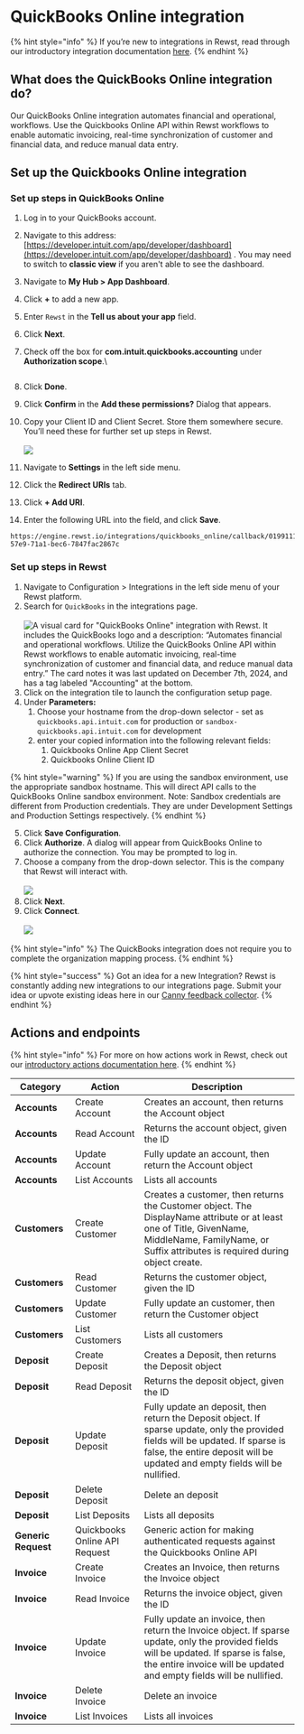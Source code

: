 # QuickBooks Online integration

{% hint style="info" %}
If you’re new to integrations in Rewst, read through our introductory integration documentation [here](https://docs.rewst.help/documentation/integrations).
{% endhint %}

## **What does the QuickBooks Online integration do?**

Our QuickBooks Online integration automates financial and operational, workflows. Use the Quickbooks Online API within Rewst workflows to enable automatic invoicing, real-time synchronization of customer and financial data, and reduce manual data entry.

## **Set up the Quickbooks Online integration**

### **Set up steps in QuickBooks Online**

1. Log in to your QuickBooks account.
2. Navigate to this address: [https://developer.intuit.com/app/developer/dashboard](https://developer.intuit.com/app/developer/dashboard) . You may need to switch to **classic view** if you aren't able to see the dashboard.
3. Navigate to **My Hub > App Dashboard**.
4. Click **+** to add a new app.
5. Enter `Rewst` in the **Tell us about your app** field.
6. Click **Next**.
7.  Check off the box for **com.intuit.quickbooks.accounting** under **Authorization scope**.\


    <figure><img src="../../../../.gitbook/assets/Screenshot 2025-05-01 at 12.19.43 PM.png" alt=""><figcaption></figcaption></figure>
8. Click **Done**.
9. Click **Confirm** in the **Add these permissions?** Dialog that appears.&#x20;
10. Copy your Client ID and Client Secret. Store them somewhere secure. You’ll need these for further set up steps in Rewst.\
    \
    ![](<../../../../.gitbook/assets/Screenshot 2025-05-01 at 12.20.37 PM.png>)
11. Navigate to **Settings** in the left side menu.
12. Click the **Redirect URIs** tab.
13. Click **+ Add URI**.
14. Enter the following URL into the field, and click **Save**.

```
https://engine.rewst.io/integrations/quickbooks_online/callback/0199111d-57e9-71a1-bec6-7847fac2867c
```

### Set up steps in Rewst

1. Navigate to Configuration > Integrations in the left side menu of your Rewst platform.
2. Search for `QuickBooks` in the integrations page.\
   \
   ![A visual card for "QuickBooks Online" integration with Rewst. It includes the QuickBooks logo and a description: “Automates financial and operational workflows. Utilize the QuickBooks Online API within Rewst workflows to enable automatic invoicing, real-time synchronization of customer and financial data, and reduce manual data entry.” The card notes it was last updated on December 7th, 2024, and has a tag labeled "Accounting" at the bottom.](<../../../../.gitbook/assets/Screenshot 2025-05-01 at 11.58.23 AM.png>)
3. Click on the integration tile to launch the configuration setup page.
4. Under **Parameters:**
   1. Choose your hostname from the drop-down selector - set as `quickbooks.api.intuit.com` for production or `sandbox-quickbooks.api.intuit.com` for development
   2. enter your copied information into the following relevant fields:
      1. Quickbooks Online App Client Secret
      2. Quickbooks Online Client ID

{% hint style="warning" %}
&#x20;If you are using the sandbox environment, use the appropriate sandbox hostname. This will direct API calls to the QuickBooks Online sandbox environment. Note: Sandbox credentials are different from Production credentials. They are under Development Settings and Production Settings respectively.
{% endhint %}

5. Click **Save Configuration**.
6. Click **Authorize**. A dialog will appear from QuickBooks Online to authorize the connection. You may be prompted to log in.&#x20;
7. Choose a company from the drop-down selector. This is the company that Rewst will interact with.\
   \
   ![](<../../../../.gitbook/assets/Screenshot 2025-05-01 at 12.50.40 PM.png>)
8. Click **Next**.
9. Click **Connect**.\
   \
   ![](<../../../../.gitbook/assets/Screenshot 2025-05-01 at 12.50.50 PM.png>)

{% hint style="info" %}
The QuickBooks integration does not require you to complete the organization mapping process.
{% endhint %}

{% hint style="success" %}
Got an idea for a new Integration? Rewst is constantly adding new integrations to our integrations page. Submit your idea or upvote existing ideas here in our [Canny feedback collector](https://rewst.canny.io/integrations).
{% endhint %}

## Actions and endpoints

{% hint style="info" %}
For more on how actions work in Rewst, check out our [introductory actions documentation here](https://docs.rewst.help/documentation/workflows/actions-in-rewst).&#x20;
{% endhint %}

| Category            | Action                        | Description                                                                                                                                                                                                     |
| ------------------- | ----------------------------- | --------------------------------------------------------------------------------------------------------------------------------------------------------------------------------------------------------------- |
| **Accounts**        | Create Account                | Creates an account, then returns the Account object                                                                                                                                                             |
| **Accounts**        | Read Account                  | Returns the account object, given the ID                                                                                                                                                                        |
| **Accounts**        | Update Account                | Fully update an account, then return the Account object                                                                                                                                                         |
| **Accounts**        | List Accounts                 | Lists all accounts                                                                                                                                                                                              |
| **Customers**       | Create Customer               | Creates a customer, then returns the Customer object. The DisplayName attribute or at least one of Title, GivenName, MiddleName, FamilyName, or Suffix attributes is required during object create.             |
| **Customers**       | Read Customer                 | Returns the customer object, given the ID                                                                                                                                                                       |
| **Customers**       | Update Customer               | Fully update an customer, then return the Customer object                                                                                                                                                       |
| **Customers**       | List Customers                | Lists all customers                                                                                                                                                                                             |
| **Deposit**         | Create Deposit                | Creates a Deposit, then returns the Deposit object                                                                                                                                                              |
| **Deposit**         | Read Deposit                  | Returns the deposit object, given the ID                                                                                                                                                                        |
| **Deposit**         | Update Deposit                | Fully update an deposit, then return the Deposit object. If sparse update, only the provided fields will be updated. If sparse is false, the entire deposit will be updated and empty fields will be nullified. |
| **Deposit**         | Delete Deposit                | Delete an deposit                                                                                                                                                                                               |
| **Deposit**         | List Deposits                 | Lists all deposits                                                                                                                                                                                              |
| **Generic Request** | Quickbooks Online API Request | Generic action for making authenticated requests against the Quickbooks Online API                                                                                                                              |
| **Invoice**         | Create Invoice                | Creates an Invoice, then returns the Invoice object                                                                                                                                                             |
| **Invoice**         | Read Invoice                  | Returns the invoice object, given the ID                                                                                                                                                                        |
| **Invoice**         | Update Invoice                | Fully update an invoice, then return the Invoice object. If sparse update, only the provided fields will be updated. If sparse is false, the entire invoice will be updated and empty fields will be nullified. |
| **Invoice**         | Delete Invoice                | Delete an invoice                                                                                                                                                                                               |
| **Invoice**         | List Invoices                 | Lists all invoices                                                                                                                                                                                              |
